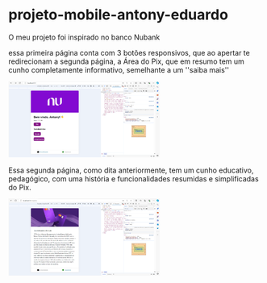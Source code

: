# projeto-mobile-antony-eduardo
O meu projeto foi inspirado no banco Nubank

essa primeira página conta com 3 botões responsivos, que ao apertar te redirecionam a segunda página, a Área do Pix, que em resumo tem um cunho completamente informativo, semelhante a um ''saiba mais''

<img src="mobile\assets\images\pgweb.png" alt="Menu" width="300"/>

Essa segunda página, como dita anteriormente, tem um cunho educativo, pedagógico, com uma história e funcionalidades resumidas e simplificadas do Pix.


<img src= "mobile\assets\images\pgexplore.png" alt="segunda página" width="300"/>